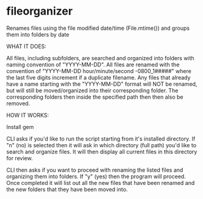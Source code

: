 fileorganizer
=============

Renames files using the file modified date/time (File.mtime()) and groups them into folders by date

WHAT IT DOES:

All files, including subfolders, are searched and organized into folders with naming convention of "YYYY-MM-DD". All files are renamed with the convention of "YYYY-MM-DD hour/minute/second -0800_1#####" where the last five digits increment if a duplicate filename. Any files that already have a name starting with the "YYYY-MM-DD" format will NOT be renamed, but will still be moved/organized into their corresponding folder. The corresponding folders then inside the specified path then then also be removed.

HOW IT WORKS:

Install gem

CLI asks if you'd like to run the script starting from it's installed directory. If "n" (no) is selected then it will ask in which directory (full path) you'd like to search and organize files. It will then display all current files in this directory for review.

CLI then asks if you want to proceed with renaming the listed files and organizing them into folders. If "y" (yes) then the program will proceed. Once completed it will list out all the new files that have been renamed and the new folders that they have been moved into.
